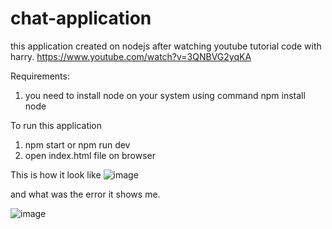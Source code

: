 # chat-application
this application created on nodejs after watching youtube tutorial code with harry. https://www.youtube.com/watch?v=3QNBVG2yqKA

Requirements:
1. you need to install node on your system using command npm install node

To run this application 
1. npm start or npm run dev 
2. open index.html file on browser

This is how it look like
![image](https://user-images.githubusercontent.com/58112288/105174663-e9031b80-5b48-11eb-9ece-d0fa3722e9e4.png)

and what was the error it shows me.

![image](https://user-images.githubusercontent.com/58112288/105174875-2f587a80-5b49-11eb-8487-8a73e0978eb0.png)

